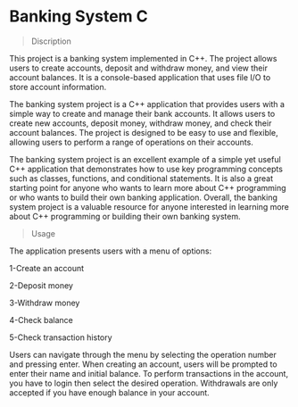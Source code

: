 # Banking System C
> Discription

This project is a banking system implemented in C++. The project allows users to create accounts, deposit and withdraw money, and view their account balances. It is a console-based application that uses file I/O to store account information.

The banking system project is a C++ application that provides users with a simple way to create and manage their bank accounts. It allows users to create new accounts, deposit money, withdraw money, and check their account balances. The project is designed to be easy to use and flexible, allowing users to perform a range of operations on their accounts.

The banking system project is an excellent example of a simple yet useful C++ application that demonstrates how to use key programming concepts such as classes, functions, and conditional statements. It is also a great starting point for anyone who wants to learn more about C++ programming or who wants to build their own banking application. Overall, the banking system project is a valuable resource for anyone interested in learning more about C++ programming or building their own banking system.


> Usage

The application presents users with a menu of options:

1-Create an account

2-Deposit money

3-Withdraw money

4-Check balance

5-Check transaction history

Users can navigate through the menu by selecting the operation number and pressing enter. When creating an account, users will be prompted to enter their name and initial balance. To perform transactions in the account, you have to login then select the desired operation. Withdrawals are only accepted if you have enough balance in your account.

